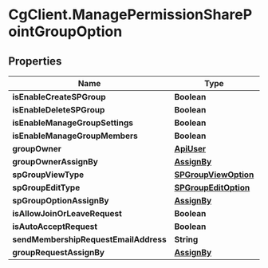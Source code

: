 # CgClient.ManagePermissionSharePointGroupOption

## Properties

Name | Type | Description | Notes
------------ | ------------- | ------------- | -------------
**isEnableCreateSPGroup** | **Boolean** |  | [optional] 
**isEnableDeleteSPGroup** | **Boolean** |  | [optional] 
**isEnableManageGroupSettings** | **Boolean** |  | [optional] 
**isEnableManageGroupMembers** | **Boolean** |  | [optional] 
**groupOwner** | [**ApiUser**](ApiUser.md) |  | [optional] 
**groupOwnerAssignBy** | [**AssignBy**](AssignBy.md) |  | [optional] 
**spGroupViewType** | [**SPGroupViewOption**](SPGroupViewOption.md) |  | [optional] 
**spGroupEditType** | [**SPGroupEditOption**](SPGroupEditOption.md) |  | [optional] 
**spGroupOptionAssignBy** | [**AssignBy**](AssignBy.md) |  | [optional] 
**isAllowJoinOrLeaveRequest** | **Boolean** |  | [optional] 
**isAutoAcceptRequest** | **Boolean** |  | [optional] 
**sendMembershipRequestEmailAddress** | **String** |  | [optional] 
**groupRequestAssignBy** | [**AssignBy**](AssignBy.md) |  | [optional] 


